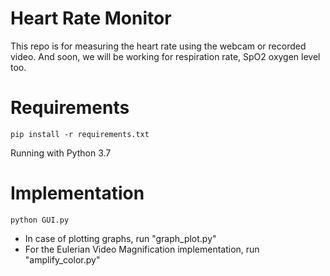 # Heart Rate Monitor
This repo is for measuring the heart rate using the webcam or recorded video. And soon, we will be working for respiration rate, SpO2 oxygen level too.

# Requirements
```
pip install -r requirements.txt
```
Running with Python 3.7

# Implementation
```
python GUI.py
```
- In case of plotting graphs, run "graph_plot.py" 
- For the Eulerian Video Magnification implementation, run "amplify_color.py"
